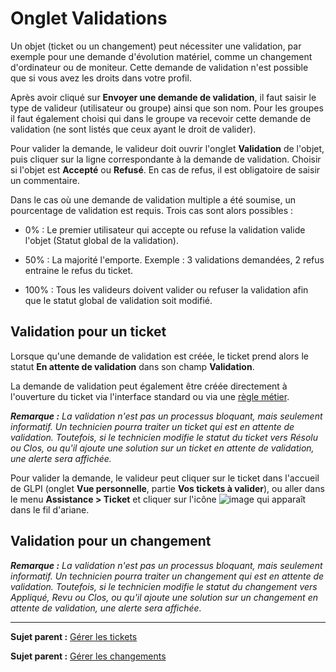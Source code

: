 Onglet Validations
==================

Un objet (ticket ou un changement) peut nécessiter une validation, par exemple pour une demande d'évolution matériel, comme un changement d'ordinateur ou de moniteur. Cette demande de validation n'est possible que si vous avez les droits dans votre profil.

Après avoir cliqué sur **Envoyer une demande de validation**, il faut saisir le type de valideur (utilisateur ou groupe) ainsi que son nom. Pour les groupes il faut également choisi qui dans le groupe va recevoir cette demande de validation (ne sont listés que ceux ayant le droit de valider). 

Pour valider la demande, le valideur doit ouvrir l'onglet **Validation** de l'objet, puis cliquer sur la ligne correspondante à la demande de validation. Choisir si l'objet est **Accepté** ou **Refusé**. En cas de refus, il est obligatoire de saisir un commentaire.

Dans le cas où une demande de validation multiple a été soumise, un pourcentage de validation est requis. Trois cas sont alors possibles :

- 0% : Le premier utilisateur qui accepte ou refuse la validation valide l'objet (Statut global de la validation).

- 50% : La majorité l'emporte. Exemple : 3 validations demandées, 2 refus entraine le refus du ticket.

- 100% : Tous les valideurs doivent valider ou refuser la validation afin que le statut global de validation soit modifié.

Validation pour un ticket
-------------------------
Lorsque qu'une demande de validation est créée, le ticket prend alors le statut **En attente de validation** dans son champ **Validation**.

La demande de validation peut également être créée directement à l'ouverture du ticket via l'interface standard ou via une [règle métier](index.php?fr/07_Module_Administration/05_Règles/04_Règles_métier_ppur_les_tickets.md).

***Remarque :** La validation n'est pas un processus bloquant, mais seulement informatif. Un technicien pourra traiter un ticket qui est en attente de validation. Toutefois, si le technicien modifie le statut du ticket vers Résolu ou Clos, ou qu'il ajoute une solution sur un ticket en attente de validation, une alerte sera affichée.*

Pour valider la demande, le valideur peut cliquer sur le ticket dans l'accueil de GLPI (onglet **Vue personnelle**, partie **Vos tickets à valider**), ou aller dans le menu **Assistance > Ticket** et cliquer
sur l'icône ![image](docs/image/menu_showall.png) qui apparaît dans le fil d'ariane.


Validation pour un changement
-----------------------------

***Remarque :** La validation n'est pas un processus bloquant, mais seulement informatif. Un technicien pourra traiter un changement qui est en attente de validation. Toutefois, si le technicien modifie le statut du changement vers Appliqué, Revu ou Clos, ou qu'il ajoute une solution sur un changement en attente de validation, une alerte sera affichée.*


-------
**Sujet parent :** [Gérer les tickets](index.php?fr/04_Module_Assistance/06_Tickets/03_Gérer_les_tickets.md "Les tickets se gèrent depuis le menu Assistance > Tickets")

**Sujet parent :** [Gérer les changements](index.php?fr/04_Module_Assistance/09_Changements.md "Les changements se gèrent depuis le menu Assistance > Changements")